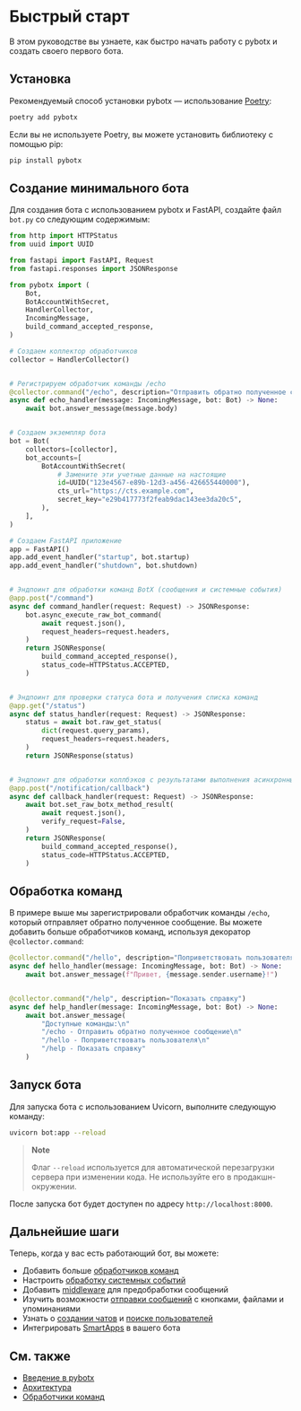# Быстрый старт

В этом руководстве вы узнаете, как быстро начать работу с pybotx и создать своего первого бота.

## Установка

Рекомендуемый способ установки pybotx — использование [Poetry](https://python-poetry.org/):

```bash
poetry add pybotx
```

Если вы не используете Poetry, вы можете установить библиотеку с помощью pip:

```bash
pip install pybotx
```

## Создание минимального бота

Для создания бота с использованием pybotx и FastAPI, создайте файл `bot.py` со следующим содержимым:

```python
from http import HTTPStatus
from uuid import UUID

from fastapi import FastAPI, Request
from fastapi.responses import JSONResponse

from pybotx import (
    Bot,
    BotAccountWithSecret,
    HandlerCollector,
    IncomingMessage,
    build_command_accepted_response,
)

# Создаем коллектор обработчиков
collector = HandlerCollector()


# Регистрируем обработчик команды /echo
@collector.command("/echo", description="Отправить обратно полученное сообщение")
async def echo_handler(message: IncomingMessage, bot: Bot) -> None:
    await bot.answer_message(message.body)


# Создаем экземпляр бота
bot = Bot(
    collectors=[collector],
    bot_accounts=[
        BotAccountWithSecret(
            # Замените эти учетные данные на настоящие
            id=UUID("123e4567-e89b-12d3-a456-426655440000"),
            cts_url="https://cts.example.com",
            secret_key="e29b417773f2feab9dac143ee3da20c5",
        ),
    ],
)

# Создаем FastAPI приложение
app = FastAPI()
app.add_event_handler("startup", bot.startup)
app.add_event_handler("shutdown", bot.shutdown)


# Эндпоинт для обработки команд BotX (сообщения и системные события)
@app.post("/command")
async def command_handler(request: Request) -> JSONResponse:
    bot.async_execute_raw_bot_command(
        await request.json(),
        request_headers=request.headers,
    )
    return JSONResponse(
        build_command_accepted_response(),
        status_code=HTTPStatus.ACCEPTED,
    )


# Эндпоинт для проверки статуса бота и получения списка команд
@app.get("/status")
async def status_handler(request: Request) -> JSONResponse:
    status = await bot.raw_get_status(
        dict(request.query_params),
        request_headers=request.headers,
    )
    return JSONResponse(status)


# Эндпоинт для обработки коллбэков с результатами выполнения асинхронных методов
@app.post("/notification/callback")
async def callback_handler(request: Request) -> JSONResponse:
    await bot.set_raw_botx_method_result(
        await request.json(),
        verify_request=False,
    )
    return JSONResponse(
        build_command_accepted_response(),
        status_code=HTTPStatus.ACCEPTED,
    )
```

## Обработка команд

В примере выше мы зарегистрировали обработчик команды `/echo`, который отправляет обратно полученное сообщение. Вы
можете добавить больше обработчиков команд, используя декоратор `@collector.command`:

```python
@collector.command("/hello", description="Поприветствовать пользователя")
async def hello_handler(message: IncomingMessage, bot: Bot) -> None:
    await bot.answer_message(f"Привет, {message.sender.username}!")


@collector.command("/help", description="Показать справку")
async def help_handler(message: IncomingMessage, bot: Bot) -> None:
    await bot.answer_message(
        "Доступные команды:\n"
        "/echo - Отправить обратно полученное сообщение\n"
        "/hello - Поприветствовать пользователя\n"
        "/help - Показать справку"
    )
```

## Запуск бота

Для запуска бота с использованием Uvicorn, выполните следующую команду:

```bash
uvicorn bot:app --reload
```

> **Note**
>
> Флаг `--reload` используется для автоматической перезагрузки сервера при изменении кода. Не используйте его в
> продакшн-окружении.

После запуска бот будет доступен по адресу `http://localhost:8000`.

## Дальнейшие шаги

Теперь, когда у вас есть работающий бот, вы можете:

- Добавить больше [обработчиков команд](handlers/commands.md)
- Настроить [обработку системных событий](handlers/events.md)
- Добавить [middleware](handlers/middlewares.md) для предобработки сообщений
- Изучить возможности [отправки сообщений](messages/sending.md) с кнопками, файлами и упоминаниями
- Узнать о [создании чатов](chats/create.md) и [поиске пользователей](users/search.md)
- Интегрировать [SmartApps](smartapps/overview.md) в вашего бота

## См. также

- [Введение в pybotx](index.md)
- [Архитектура](architecture/overview.md)
- [Обработчики команд](handlers/commands.md)